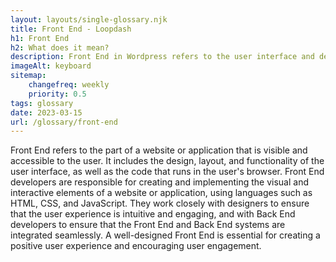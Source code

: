 ```yaml
--- 
layout: layouts/single-glossary.njk
title: Front End - Loopdash
h1: Front End
h2: What does it mean?
description: Front End in Wordpress refers to the user interface and design elements that are visible to the website visitors and are created using HTML, CSS, and JavaScript.
imageAlt: keyboard
sitemap:
	changefreq: weekly
	priority: 0.5
tags: glossary
date: 2023-03-15
url: /glossary/front-end
---
```


Front End refers to the part of a website or application that is visible and accessible to the user. It includes the design, layout, and functionality of the user interface, as well as the code that runs in the user's browser. Front End developers are responsible for creating and implementing the visual and interactive elements of a website or application, using languages such as HTML, CSS, and JavaScript. They work closely with designers to ensure that the user experience is intuitive and engaging, and with Back End developers to ensure that the Front End and Back End systems are integrated seamlessly. A well-designed Front End is essential for creating a positive user experience and encouraging user engagement.
